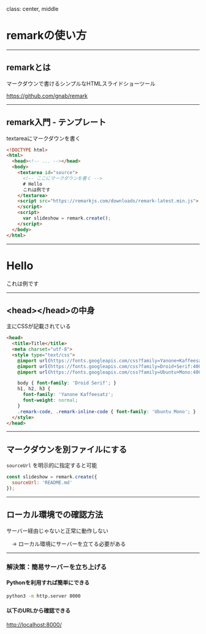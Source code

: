 class: center, middle

# remarkの使い方

---

## remarkとは

マークダウンで書けるシンプルなHTMLスライドショーツール

<https://github.com/gnab/remark>

---

## remark入門 - テンプレート

textareaにマークダウンを書く

```html
<!DOCTYPE html>
<html>
  <head><!-- ... --></head>
  <body>
    <textarea id="source">
      <!-- ここにマークダウンを書く -->
      # Hello
      これは例です
    </textarea>
    <script src="https://remarkjs.com/downloads/remark-latest.min.js">
    </script>
    <script>
      var slideshow = remark.create();
    </script>
  </body>
</html>
```

---

# Hello
これは例です

---

## &lt;head&gt;&lt;/head&gt;の中身

主にCSSが記載されている

```html
<head>
  <title>Title</title>
  <meta charset="utf-8">
  <style type="text/css">
    @import url(https://fonts.googleapis.com/css?family=Yanone+Kaffeesatz);
    @import url(https://fonts.googleapis.com/css?family=Droid+Serif:400,700,400italic);
    @import url(https://fonts.googleapis.com/css?family=Ubuntu+Mono:400,700,400italic);

    body { font-family: 'Droid Serif'; }
    h1, h2, h3 {
      font-family: 'Yanone Kaffeesatz';
      font-weight: normal;
    }
    .remark-code, .remark-inline-code { font-family: 'Ubuntu Mono'; }
  </style>
</head>
```

---

## マークダウンを別ファイルにする

`sourceUrl` を明示的に指定すると可能

```js
const slideshow = remark.create({
  sourceUrl: 'README.md'
});
```

---

## ローカル環境での確認方法

サーバー経由じゃないと正常に動作しない

　→ ローカル環境にサーバーを立てる必要がある

---

### 解決策：簡易サーバーを立ち上げる

#### Pythonを利用すれば簡単にできる

```sh
python3 -m http.server 8000
```

#### 以下のURLから確認できる

<http://localhost:8000/>

